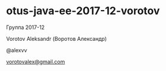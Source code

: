 # otus-java-ee-2017-12-vorotov

Группа 2017-12

Vorotov Aleksandr (Воротов Александр)

@alexvv

vorotovalex@gmail.com
